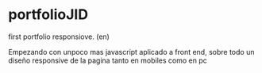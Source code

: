 # portfolioJID
first portfolio responsiove. (en)

Empezando con unpoco mas javascript aplicado a front end, sobre todo un diseño responsive de la pagina tanto en mobiles como en pc 
